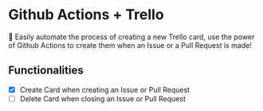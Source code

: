 # Github Actions + Trello
🤖 Easily automate the process of creating a new Trello card, use the power of Github Actions to create them when an Issue or a Pull Request is made!

## Functionalities
- [x] Create Card when creating an Issue or Pull Request
- [ ] Delete Card when closing an Issue or Pull Request